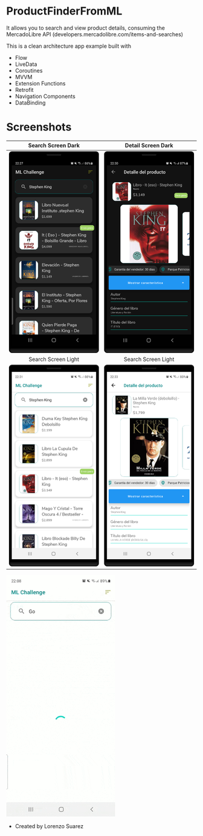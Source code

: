 # ProductFinderFromML

It allows you to search and view product details, consuming the MercadoLibre API (developers.mercadolibre.com/items-and-searches)

This is a clean architecture app example built with

- Flow
- LiveData
- Coroutines
- MVVM
- Extension Functions
- Retrofit
- Navigation Components
- DataBinding

# Screenshots
| Search Screen Dark | Detail Screen Dark |
|:-:|:-:|
| ![1](screen_captures/device-dark-1.png?raw=true) | ![2](screen_captures/device-dark-2.png?raw=true) |
| Search Screen Light  | Search Screen Light  |
| ![3](screen_captures/device-light-1.png?raw=true) | ![4](screen_captures/device-light-2.png?raw=true)

![Alt Text](screen_captures/ml-challenge.gif?raw=true)
 
* Created by Lorenzo Suarez 

